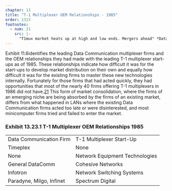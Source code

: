 ```yaml
---
chapter: 13
title: "T-1 Multiplexer OEM Relationships - 1985"
order: 1323
footnotes:
  - num: 21
    src: |-
      "T1mux market heats up at high and low ends. Mergers ahead" *Data Communications*, June 1986, p.87
---
```


Exhibit 11.6identifies the leading Data Communication multiplexer firms and the OEM relationships they had made with the leading T-1 multiplexer start-ups as of 1985. These relationships indicate how difficult it was for the start-ups to develop market distribution on their own and equally how difficult it was for the existing firms to master these new technologies internally. Fortunately for those firms that had acted quickly, they had opportunities that most of the nearly 40 firms offering T-1 multiplexers in 1986 did not have.<a name="fnloc21" href="#fn21">21</a>  This form of market consolidation, where the firms of an emerging niche are being absorbed by the firms of an existing market, differs from what happened in LANs where the existing Data Communication firms acted too late or were disinterested, and most  minicomputer firms tried and failed to enter the market.

### Exhibit 13.23.1 T-1 Multiplexer OEM Relationships 1985

|||
|--- |--- |
|Data Communication   Firm|T-1 Multiplexer Start-Up|
|Timeplex|None|
|None|Network Equipment   Technologies|
|General DataComm|Cohesive Networks|
|Infotron|Network Switching   Systems|
|Paradyne, Milgo, Infinet|Spectrum Digital|

